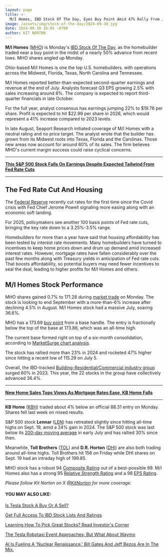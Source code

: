 ```yaml
---
layout: page
title: >-
  M/I Homes, IBD Stock Of The Day, Eyes Buy Point Amid 47% Rally From July Lows
image: /assets/img/stock-of-the-day/2024-09-30.jpg
date: 2024-09-30 16:05 -0700
author: KIT NORTON
---
```







**M/I Homes** ([MHO](https://research.investors.com/quote.aspx?symbol=MHO)) is Monday's [IBD Stock Of The Day](https://www.investors.com/category/research/ibd-stock-of-the-day/), as the homebuilder traded near a buy point in the midst of a nearly 50% advance from recent lows. MHO shares angled up Monday.


Ohio-based M/I Homes is one the top U.S. homebuilders. with operations across the Midwest, Florida, Texas, North Carolina and Tennessee.




M/I Homes reported better-than-expected second-quarter earnings and revenue at the end of July. Analysts forecast Q3 EPS growing 2.5% with sales increasing around 8%. The company is expected to report third-quarter financials in late October.


For the full year, analyst consensus has earnings jumping 22% to $19.76 per share. Profit is expected to hit $22.99 per share in 2026, which would represent a 41% increase compared to 2023 levels.


In late August, Seaport Research initiated coverage of M/I Homes with a neutral rating and no price target. The analyst wrote that the builder has grown from its Midwest roots into Texas, Florida and the Carolinas. Those new areas now account for around 60% of its sales. The firm believes MHO's current margin success could raise cyclical concerns.




---


[**This S&P 500 Stock Falls On Earnings Despite Expected Tailwind From Fed Rate Cuts**](https://www.investors.com/news/sp-500-stock-lennar-earnings-fed-rate-cut-tailwind/)




---


The Fed Rate Cut And Housing
----------------------------


The [Federal Reserve](https://www.investors.com/news/economy/next-federal-reserve-meeting-rate-cut-outlook-sp-500/) recently cut rates for the first time since the Covid crisis with Fed Chief Jerome Powell signaling more easing along with an economic soft landing.


For 2025, policymakers see another 100 basis points of Fed rate cuts, bringing the key rate down to a 3.25%-3.5% range.


Homebuilders for more than a year have said that housing affordability has been tested by interest rate movements. Many homebuilders have turned to incentives to keep home prices down and drum up demand amid increased interest rates. However, mortgage rates have fallen considerably over the past few months along with Treasury yields in anticipation of Fed rate cuts. That boosts affordability, so potential buyers may need fewer incentives to seal the deal, leading to higher profits for M/I Homes and others.


M/I Homes Stock Performance
---------------------------


MHO shares gained 0.7% to 171.28 during [market trade](https://www.investors.com/category/market-trend/stock-market-today/) on Monday. The stock is looking to end September with a more-than-6% increase after declining 4.5% in August. M/I Homes stock had a massive July, soaring 36.6%.


MHO has a 173.69 [buy point](https://www.investors.com/how-to-invest/investors-corner/chart-reading-basics-how-a-buy-point-marks-a-time-of-opportunity/) from a base handle. The entry is fractionally below the top of the base at 173.86, which was an all-time high.


The current base formed right on top of a six-month consolidation, according to [MarketSurge chart analysis](https://marketsurge.investors.com/).



The stock has rallied more than 23% in 2024 and rocketed 47% higher since hitting a recent low of 115.29 on July 5.


Overall, the IBD-tracked [Building-Residential/Commercial industry group](https://marketsurge.investors.com/) surged 60% in 2023. This year, the 22 stocks in the group have collectively advanced 36.4%.




---


**[New Home Sales Tops Views As Mortgage Rates Ease, KB Home Falls](https://www.investors.com/news/kb-home-earnings-mortgage-rates-new-housing-data/)**




---


**KB Home** ([KBH](https://research.investors.com/quote.aspx?symbol=KBH)) traded about 4% below an official 88.31 entry on Monday. Shares fell last week on mixed results.


S&P 500 stock **Lennar** ([LEN](https://research.investors.com/quote.aspx?symbol=LEN)) has retreated slightly since hitting all-time highs on Sept. 19, amid a 24% gain in 2024. The S&P 500 stock was last below its [200-day moving average](https://www.investors.com/how-to-invest/investors-corner/when-to-sell-a-winning-stock-spot-a-breach-of-200-day-line/) in early July and has rallied 30% since then.


Meanwhile, **Toll Brothers** ([TOL](https://research.investors.com/quote.aspx?symbol=TOL)) and **D.R. Horton** ([DHI](https://research.investors.com/quote.aspx?symbol=DHI)) are also both trading around all-time highs. Toll Brothers hit 156 on Friday while DHI shares on Sept. 19 had an intraday high of 199.85.


MHO stock has a robust 94 [Composite Rating](https://www.investors.com/how-to-invest/investors-corner/stocks-to-buy-and-watch-ibd-composite-rating-top-growth-stocks/) out of a best-possible 99. M/I Homes also has a strong 95 [Relative Strength Rating](https://www.investors.com/how-to-invest/investors-corner/relative-strength-rating-stock-chart-analysis-helps-pick-outstanding-growth-stocks/) and a 98 [EPS Rating](https://www.investors.com/how-to-invest/investors-corner/eps-rating-is-key-to-picking-great-stocks/).


*Please follow Kit Norton on X [@KitNorton](https://twitter.com/KitNorton) for more coverage.*


#### **YOU MAY ALSO LIKE:**


[Is Tesla Stock A Buy Or A Sell?](https://www.investors.com/news/tesla-stock-a-buy-or-a-sell-in-2024/)


[Get Full Access To IBD Stock Lists And Ratings](https://www.investors.com/product/ibd-digital/?artProdLink=IBD_Digital)


[Learning How To Pick Great Stocks? Read Investor's Corner](https://www.investors.com/category/how-to-invest/investors-corner/)


[The Tesla Robotaxi Event Approaches; But What About Waymo](https://www.investors.com/news/tesla-stock-robotaxi-event-waymo-uber-lyft/)


[AI Is Fueling A 'Nuclear Renaissance.' Bill Gates And Jeff Bezos Are In The Mix.](https://www.investors.com/news/artificial-intelligence-ai-data-centers-demand-nuclear-energy/)




